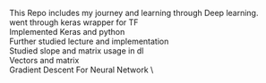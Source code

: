 This Repo includes my journey and learning through Deep learning.\
went through keras wrapper for TF\
Implemented Keras and python\
Further studied lecture and implementation\
Studied slope and matrix usage in dl\
Vectors and matrix \
Gradient Descent For Neural Network \
